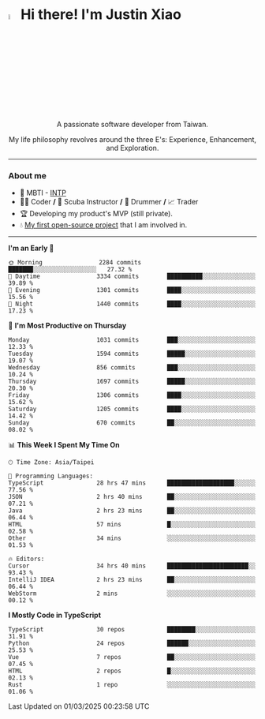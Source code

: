 # <img src="https://media.giphy.com/media/hvRJCLFzcasrR4ia7z/giphy.gif" width="5%">Hi there! I'm Justin Xiao
<p align="center">A passionate software developer from Taiwan.  </p>
<p align="center">My life philosophy revolves around the three E's: Experience, Enhancement, and Exploration.</p>

---
### About me
- 👀 MBTI - [INTP](https://www.16personalities.com/intp-personality)
- 👨‍💻 Coder **/** 🤿 Scuba Instructor **/** 🥁 Drummer **/** 📈 Trader
- 🏆 Developing my product's MVP (still private).
- 💧 [My first open-source project](https://github.com/Game-as-a-Service/Game-Lobby-Web) that I am involved in.

---
<!--START_SECTION:waka-->
**I'm an Early 🐤** 

```text
🌞 Morning                2284 commits        ███████░░░░░░░░░░░░░░░░░░   27.32 % 
🌆 Daytime                3334 commits        ██████████░░░░░░░░░░░░░░░   39.89 % 
🌃 Evening                1301 commits        ████░░░░░░░░░░░░░░░░░░░░░   15.56 % 
🌙 Night                  1440 commits        ████░░░░░░░░░░░░░░░░░░░░░   17.23 % 
```
📅 **I'm Most Productive on Thursday** 

```text
Monday                   1031 commits        ███░░░░░░░░░░░░░░░░░░░░░░   12.33 % 
Tuesday                  1594 commits        █████░░░░░░░░░░░░░░░░░░░░   19.07 % 
Wednesday                856 commits         ███░░░░░░░░░░░░░░░░░░░░░░   10.24 % 
Thursday                 1697 commits        █████░░░░░░░░░░░░░░░░░░░░   20.30 % 
Friday                   1306 commits        ████░░░░░░░░░░░░░░░░░░░░░   15.62 % 
Saturday                 1205 commits        ████░░░░░░░░░░░░░░░░░░░░░   14.42 % 
Sunday                   670 commits         ██░░░░░░░░░░░░░░░░░░░░░░░   08.02 % 
```


📊 **This Week I Spent My Time On** 

```text
🕑︎ Time Zone: Asia/Taipei

💬 Programming Languages: 
TypeScript               28 hrs 47 mins      ███████████████████░░░░░░   77.56 % 
JSON                     2 hrs 40 mins       ██░░░░░░░░░░░░░░░░░░░░░░░   07.21 % 
Java                     2 hrs 23 mins       ██░░░░░░░░░░░░░░░░░░░░░░░   06.44 % 
HTML                     57 mins             █░░░░░░░░░░░░░░░░░░░░░░░░   02.58 % 
Other                    34 mins             ░░░░░░░░░░░░░░░░░░░░░░░░░   01.53 % 

🔥 Editors: 
Cursor                   34 hrs 40 mins      ███████████████████████░░   93.43 % 
IntelliJ IDEA            2 hrs 23 mins       ██░░░░░░░░░░░░░░░░░░░░░░░   06.44 % 
WebStorm                 2 mins              ░░░░░░░░░░░░░░░░░░░░░░░░░   00.12 % 
```

**I Mostly Code in TypeScript** 

```text
TypeScript               30 repos            ████████░░░░░░░░░░░░░░░░░   31.91 % 
Python                   24 repos            ██████░░░░░░░░░░░░░░░░░░░   25.53 % 
Vue                      7 repos             ██░░░░░░░░░░░░░░░░░░░░░░░   07.45 % 
HTML                     2 repos             █░░░░░░░░░░░░░░░░░░░░░░░░   02.13 % 
Rust                     1 repo              ░░░░░░░░░░░░░░░░░░░░░░░░░   01.06 % 
```




 Last Updated on 01/03/2025 00:23:58 UTC
<!--END_SECTION:waka-->
